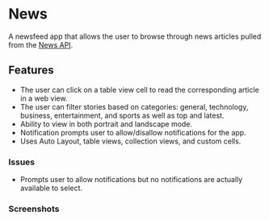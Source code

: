 # News
A newsfeed app that allows the user to browse through news articles pulled from the [News API](https://newsapi.org/).

## Features
* The user can click on a table view cell to read the corresponding article in a web view.
* The user can filter stories based on categories: general, technology, business, entertainment, and sports as well as top and latest.
* Ability to view in both portrait and landscape mode.
* Notification prompts user to allow/disallow notifications for the app.
* Uses Auto Layout, table views, collection views, and custom cells.

### Issues
* Prompts user to allow notifications but no notifications are actually available to select.

### Screenshots
